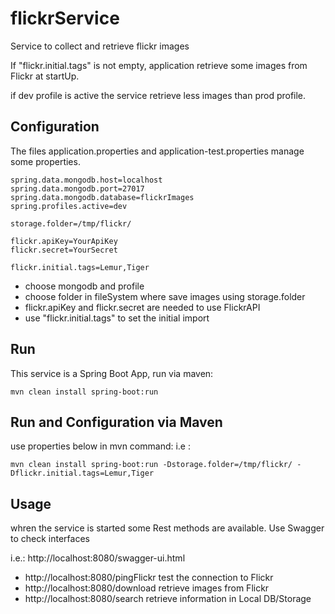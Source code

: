 # flickrService
Service to collect and retrieve flickr images

If "flickr.initial.tags" is not empty, application retrieve some images from Flickr at startUp.

if dev profile is active the service retrieve less images than prod profile.


## Configuration
The files application.properties and application-test.properties manage some properties.

```
spring.data.mongodb.host=localhost
spring.data.mongodb.port=27017
spring.data.mongodb.database=flickrImages
spring.profiles.active=dev 

storage.folder=/tmp/flickr/

flickr.apiKey=YourApiKey
flickr.secret=YourSecret

flickr.initial.tags=Lemur,Tiger
```
- choose mongodb and profile
- choose folder in fileSystem where save images using storage.folder
- flickr.apiKey and flickr.secret are needed to use FlickrAPI
- use "flickr.initial.tags" to set the initial import



## Run
This service is a Spring Boot App, run via maven:
```
mvn clean install spring-boot:run
```

## Run and Configuration via Maven
use properties below in mvn command:
i.e :
```
mvn clean install spring-boot:run -Dstorage.folder=/tmp/flickr/ -Dflickr.initial.tags=Lemur,Tiger
```
## Usage
whren the service is started some Rest methods are available. Use Swagger to check interfaces

i.e.: http://localhost:8080/swagger-ui.html

- http://localhost:8080/pingFlickr test the connection to Flickr
- http://localhost:8080/download retrieve images from Flickr
- http://localhost:8080/search retrieve information in Local DB/Storage
